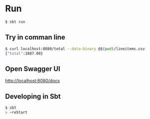 # Run
```sh
$ sbt run
```
## Try in comman line
```sh
$ curl localhost:8080/total --data-binary @$(pwd)/lineitems.csv
{"total":1887.08}
```
## Open Swagger UI
[http://localhost:8080/docs](http://localhost:8080/docs)

## Developing in Sbt
```sh
$ sbt
> ~reStart
```

